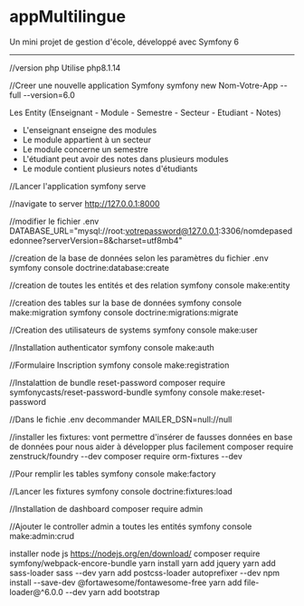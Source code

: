 # appMultilingue
Un mini projet de gestion d'école, développé avec Symfony 6
<hr>
//version php Utilise php8.1.14

//Creer une nouvelle application Symfony
symfony new Nom-Votre-App --full --version=6.0

Les Entity (Enseignant - Module - Semestre - Secteur - Etudiant - Notes)
   - L'enseignant enseigne des modules
   - Le module appartient à un secteur
   - Le module concerne un semestre
   - L'étudiant peut avoir des notes dans plusieurs modules
   - Le module contient plusieurs notes d'étudiants

//Lancer l'application
symfony serve

//navigate to server
http://127.0.0.1:8000

//modifier le fichier .env
 DATABASE_URL="mysql://root:votrepassword@127.0.0.1:3306/nomdepasededonnee?serverVersion=8&charset=utf8mb4"

//creation de la base de données selon les paramètres du fichier .env
symfony console doctrine:database:create

//creation de toutes les entités et des relation
symfony console make:entity

//creation des tables sur la base de données
symfony console make:migration
symfony console doctrine:migrations:migrate

//Creation des utilisateurs de systems
symfony console make:user

//Installation authenticator
symfony console make:auth 

//Formulaire Inscription
symfony console make:registration 

//Instalattion de bundle reset-password
composer require symfonycasts/reset-password-bundle 
symfony console make:reset-password

//Dans le fichie .env decommander 
MAILER_DSN=null://null

//installer les fixtures: 
vont permettre d'insérer de fausses données en base de données pour nous aider à développer plus facilement
composer require zenstruck/foundry --dev
composer require orm-fixtures --dev

//Pour remplir les tables 
symfony console make:factory

//Lancer les fixtures 
symfony console doctrine:fixtures:load

//Installation de dashboard
composer require admin

//Ajouter le controller admin a toutes les entités
symfony console make:admin:crud

installer node js  https://nodejs.org/en/download/
composer require symfony/webpack-encore-bundle
yarn install
yarn add jquery
yarn add sass-loader  sass --dev
yarn add postcss-loader  autoprefixer --dev
npm install --save-dev @fortawesome/fontawesome-free
yarn add file-loader@^6.0.0 --dev
yarn add bootstrap
